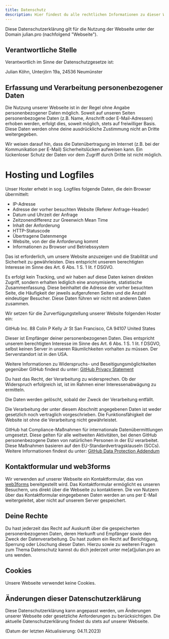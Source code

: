 ```yaml
---
title: Datenschutz
description: Hier findest du alle rechtlichen Informationen zu dieser Website.
---
```


Diese Datenschutzerklärung gilt für die Nutzung der Webseite unter der Domain julian.pro (nachfolgend "Webseite").

## Verantwortliche Stelle

Verantwortlich im Sinne der Datenschutzgesetze ist:

Julian Köhn,
Unterjörn 19a, 24536 Neumünster

## Erfassung und Verarbeitung personenbezogener Daten

Die Nutzung unserer Webseite ist in der Regel ohne Angabe personenbezogener Daten möglich. Soweit auf unseren Seiten personenbezogene Daten (z.B. Name, Anschrift oder E-Mail-Adressen) erhoben werden, erfolgt dies, soweit möglich, stets auf freiwilliger Basis. Diese Daten werden ohne deine ausdrückliche Zustimmung nicht an Dritte weitergegeben.

Wir weisen darauf hin, dass die Datenübertragung im Internet (z.B. bei der Kommunikation per E-Mail) Sicherheitslücken aufweisen kann. Ein lückenloser Schutz der Daten vor dem Zugriff durch Dritte ist nicht möglich.

# Hosting und Logfiles

Unser Hoster erhebt in sog. Logfiles folgende Daten, die dein Browser übermittelt:

- IP-Adresse
- Adresse der vorher besuchten Website (Referer Anfrage-Header)
- Datum und Uhrzeit der Anfrage
- Zeitzonendifferenz zur Greenwich Mean Time
- Inhalt der Anforderung
- HTTP-Statuscode
- Übertragene Datenmenge
- Website, von der die Anforderung kommt
- Informationen zu Browser und Betriebssystem

Das ist erforderlich, um unsere Website anzuzeigen und die Stabilität und Sicherheit zu gewährleisten. Dies entspricht unserem berechtigten Interesse im Sinne des Art. 6 Abs. 1 S. 1 lit. f DSGVO.

Es erfolgt kein Tracking, und wir haben auf diese Daten keinen direkten Zugriff, sondern erhalten lediglich eine anonymisierte, statistische Zusammenfassung. Diese beinhaltet die Adresse der vorher besuchten Seite, die Häufigkeit der jeweils aufgerufenen Seiten und die Anzahl eindeutiger Besucher. Diese Daten führen wir nicht mit anderen Daten zusammen.

Wir setzen für die Zurverfügungstellung unserer Website folgenden Hoster ein:

GitHub Inc.
88 Colin P Kelly Jr St
San Francisco, CA 94107
United States

Dieser ist Empfänger deiner personenbezogenen Daten. Dies entspricht unserem berechtigten Interesse im Sinne des Art. 6 Abs. 1 S. 1 lit. f DSGVO, selbst keinen Server in unseren Räumlichkeiten vorhalten zu müssen. Der Serverstandort ist in den USA.

Weitere Informationen zu Widerspruchs- und Beseitigungsmöglichkeiten gegenüber GitHub findest du unter: [GitHub Privacy Statement](https://docs.github.com/en/free-pro-team@latest/github/site-policy/github-privacy-statement#github-pages)

Du hast das Recht, der Verarbeitung zu widersprechen. Ob der Widerspruch erfolgreich ist, ist im Rahmen einer Interessenabwägung zu ermitteln.

Die Daten werden gelöscht, sobald der Zweck der Verarbeitung entfällt.

Die Verarbeitung der unter diesem Abschnitt angegebenen Daten ist weder gesetzlich noch vertraglich vorgeschrieben. Die Funktionsfähigkeit der Website ist ohne die Verarbeitung nicht gewährleistet.

GitHub hat Compliance-Maßnahmen für internationale Datenübermittlungen umgesetzt. Diese gelten für alle weltweiten Aktivitäten, bei denen GitHub personenbezogene Daten von natürlichen Personen in der EU verarbeitet. Diese Maßnahmen basieren auf den EU-Standardvertragsklauseln (SCCs). Weitere Informationen findest du unter: [GitHub Data Protection Addendum](https://docs.github.com/en/free-pro-team@latest/github/site-policy/github-data-protection-addendum#attachment-1–the-standard-contractual-clauses-processors)


## Kontaktformular und web3forms

Wir verwenden auf unserer Webseite ein Kontaktformular, das von [web3forms](https://web3forms.com/privacy) bereitgestellt wird. Das Kontaktformular ermöglicht es unseren Besuchern, uns direkt über die Webseite zu kontaktieren. Die von Nutzern über das Kontaktformular eingegebenen Daten werden an uns per E-Mail weitergeleitet, aber nicht auf unserem Server gespeichert.

## Deine Rechte

Du hast jederzeit das Recht auf Auskunft über die gespeicherten personenbezogenen Daten, deren Herkunft und Empfänger sowie den Zweck der Datenverarbeitung. Du hast zudem ein Recht auf Berichtigung, Sperrung oder Löschung dieser Daten. Hierzu sowie zu weiteren Fragen zum Thema Datenschutz kannst du dich jederzeit unter me[at]julian.pro an uns wenden.

## Cookies

Unsere Webseite verwendet keine Cookies.

## Änderungen dieser Datenschutzerklärung

Diese Datenschutzerklärung kann angepasst werden, um Änderungen unserer Webseite oder gesetzliche Anforderungen zu berücksichtigen. Die aktuelle Datenschutzerklärung findest du stets auf unserer Webseite.

(Datum der letzten Aktualisierung: 04.11.2023)